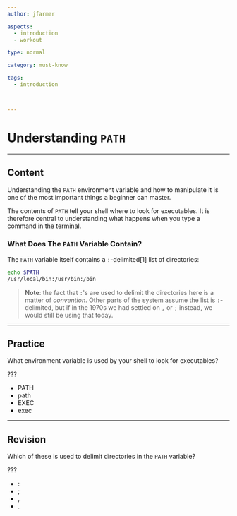 ```yaml
---
author: jfarmer

aspects:
  - introduction
  - workout

type: normal

category: must-know

tags:
  - introduction



---
```


# Understanding `PATH`

---
## Content

Understanding the `PATH` environment variable and how to manipulate it is one of the most important things a beginner can master.  

The contents of `PATH` tell your shell where to look for executables.  It is therefore central to understanding what happens when you type a command in the terminal.

### What Does The `PATH` Variable Contain?

The `PATH` variable itself contains a `:`-delimited[1] list of directories:

```bash
echo $PATH
/usr/local/bin:/usr/bin:/bin
```

> **Note**: the fact that `:`'s are used to delimit the directories here is a matter of *convention*.  Other parts of the system assume the list is `:`-delimited, but if in the 1970s we had settled on `,` or `;` instead, we would still be using that today.

---
## Practice

What environment variable is used by your shell to look for executables?

???

* PATH
* path
* EXEC
* exec


---
## Revision

Which of these is used to delimit directories in the `PATH` variable?

???

* :
* ;
* ,
* .
